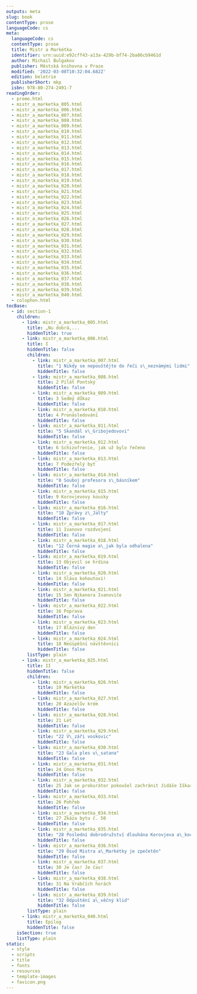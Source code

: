 ```yaml
---
outputs: meta
slug: book
contentType: prose
languageCode: cs
meta:
  languageCode: cs
  contentType: prose
  title: Mistr a Markétka
  identifier: urn:uuid:e92cff43-a13a-429b-bf74-2ba86cb9461d
  author: Michail Bulgakov
  publisher: Městská knihovna v Praze
  modified: '2022-03-08T10:32:04.682Z'
  edition: beletrie
  publisherShort: mkp
  isbn: 978-80-274-2491-7
readingOrder:
  - promo.html
  - mistr_a_marketka_005.html
  - mistr_a_marketka_006.html
  - mistr_a_marketka_007.html
  - mistr_a_marketka_008.html
  - mistr_a_marketka_009.html
  - mistr_a_marketka_010.html
  - mistr_a_marketka_011.html
  - mistr_a_marketka_012.html
  - mistr_a_marketka_013.html
  - mistr_a_marketka_014.html
  - mistr_a_marketka_015.html
  - mistr_a_marketka_016.html
  - mistr_a_marketka_017.html
  - mistr_a_marketka_018.html
  - mistr_a_marketka_019.html
  - mistr_a_marketka_020.html
  - mistr_a_marketka_021.html
  - mistr_a_marketka_022.html
  - mistr_a_marketka_023.html
  - mistr_a_marketka_024.html
  - mistr_a_marketka_025.html
  - mistr_a_marketka_026.html
  - mistr_a_marketka_027.html
  - mistr_a_marketka_028.html
  - mistr_a_marketka_029.html
  - mistr_a_marketka_030.html
  - mistr_a_marketka_031.html
  - mistr_a_marketka_032.html
  - mistr_a_marketka_033.html
  - mistr_a_marketka_034.html
  - mistr_a_marketka_035.html
  - mistr_a_marketka_036.html
  - mistr_a_marketka_037.html
  - mistr_a_marketka_038.html
  - mistr_a_marketka_039.html
  - mistr_a_marketka_040.html
  - colophon.html
tocBase:
  - id: section-1
    children:
      - link: mistr_a_marketka_005.html
        title: „Nu dobrá,...
        hiddenTitle: true
      - link: mistr_a_marketka_006.html
        title: I
        hiddenTitle: false
        children:
          - link: mistr_a_marketka_007.html
            title: "1 Nikdy se nepouštějte do řeči s\_neznámými lidmi"
            hiddenTitle: false
          - link: mistr_a_marketka_008.html
            title: 2 Pilát Pontský
            hiddenTitle: false
          - link: mistr_a_marketka_009.html
            title: 3 Sedmý důkaz
            hiddenTitle: false
          - link: mistr_a_marketka_010.html
            title: 4 Pronásledování
            hiddenTitle: false
          - link: mistr_a_marketka_011.html
            title: "5 Skandál v\_Gribojedovovi"
            hiddenTitle: false
          - link: mistr_a_marketka_012.html
            title: 6 Schizofrenie, jak už bylo řečeno
            hiddenTitle: false
          - link: mistr_a_marketka_013.html
            title: 7 Podezřelý byt
            hiddenTitle: false
          - link: mistr_a_marketka_014.html
            title: "8 Souboj profesora s\_básníkem"
            hiddenTitle: false
          - link: mistr_a_marketka_015.html
            title: 9 Korovjevovy kousky
            hiddenTitle: false
          - link: mistr_a_marketka_016.html
            title: "10 Zprávy z\_Jalty"
            hiddenTitle: false
          - link: mistr_a_marketka_017.html
            title: 11 Ivanovo rozdvojení
            hiddenTitle: false
          - link: mistr_a_marketka_018.html
            title: "12 Černá magie a\_jak byla odhalena"
            hiddenTitle: false
          - link: mistr_a_marketka_019.html
            title: 13 Objevil se hrdina
            hiddenTitle: false
          - link: mistr_a_marketka_020.html
            title: 14 Sláva kohoutovi!
            hiddenTitle: false
          - link: mistr_a_marketka_021.html
            title: 15 Sen Nikanora Ivanoviče
            hiddenTitle: false
          - link: mistr_a_marketka_022.html
            title: 16 Poprava
            hiddenTitle: false
          - link: mistr_a_marketka_023.html
            title: 17 Bláznivý den
            hiddenTitle: false
          - link: mistr_a_marketka_024.html
            title: 18 Neúspěšní návštěvníci
            hiddenTitle: false
        listType: plain
      - link: mistr_a_marketka_025.html
        title: II
        hiddenTitle: false
        children:
          - link: mistr_a_marketka_026.html
            title: 19 Markétka
            hiddenTitle: false
          - link: mistr_a_marketka_027.html
            title: 20 Azazelův krém
            hiddenTitle: false
          - link: mistr_a_marketka_028.html
            title: 21 Let
            hiddenTitle: false
          - link: mistr_a_marketka_029.html
            title: "22 V\_záři voskovic"
            hiddenTitle: false
          - link: mistr_a_marketka_030.html
            title: "23 Gala ples u\_satana"
            hiddenTitle: false
          - link: mistr_a_marketka_031.html
            title: 24 Únos Mistra
            hiddenTitle: false
          - link: mistr_a_marketka_032.html
            title: 25 Jak se prokurátor pokoušel zachránit Jidáše Iškariotského
            hiddenTitle: false
          - link: mistr_a_marketka_033.html
            title: 26 Pohřeb
            hiddenTitle: false
          - link: mistr_a_marketka_034.html
            title: 27 Zkáza bytu č. 50
            hiddenTitle: false
          - link: mistr_a_marketka_035.html
            title: "28 Poslední dobrodružství dlouhána Korovjeva a\_kocoura Kňoura"
            hiddenTitle: false
          - link: mistr_a_marketka_036.html
            title: "29 Osud Mistra a\_Markétky je zpečetěn"
            hiddenTitle: false
          - link: mistr_a_marketka_037.html
            title: 30 Je čas! Je čas!
            hiddenTitle: false
          - link: mistr_a_marketka_038.html
            title: 31 Na Vrabčích horách
            hiddenTitle: false
          - link: mistr_a_marketka_039.html
            title: "32 Odpuštění a\_věčný klid"
            hiddenTitle: false
        listType: plain
      - link: mistr_a_marketka_040.html
        title: Epilog
        hiddenTitle: false
    isSection: true
    listType: plain
static:
  - style
  - scripts
  - title
  - fonts
  - resources
  - template-images
  - favicon.png
---
```

